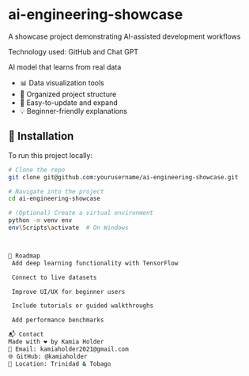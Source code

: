 # ai-engineering-showcase
A showcase project demonstrating AI-assisted development workflows

Technology used: GitHub and Chat GPT

 
 AI model that learns from real data  
- 📊 Data visualization tools  
- 📁 Organized project structure  
- 🔄 Easy-to-update and expand  
- 💡 Beginner-friendly explanations

## 🚀 Installation

To run this project locally:

```bash
# Clone the repo
git clone git@github.com:yourusername/ai-engineering-showcase.git

# Navigate into the project
cd ai-engineering-showcase

# (Optional) Create a virtual environment
python -m venv env
env\Scripts\activate  # On Windows



📍 Roadmap
 Add deep learning functionality with TensorFlow

 Connect to live datasets

 Improve UI/UX for beginner users

 Include tutorials or guided walkthroughs

 Add performance benchmarks

📬 Contact
Made with ❤️ by Kamia Holder
📧 Email: kamiaholder2021@gmail.com
🌐 GitHub: @kamiaholder
📍 Location: Trinidad & Tobago

